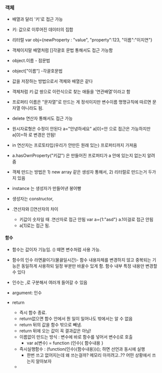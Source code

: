 ### 객체
- 배열과 달리 '키'로 접근 가능
- 키: 값으로 이루어진 데이터의 집합
- 리터럴 var obj={newProperty : "value", "property":123, "이름":"이지연"}
- 객체이지말 배열처럼 []각괄호 문법 통해서도 접근 가능함
- object.이름 - 점문법
- object["이름"] -각괄호문법
- 값을 저장하는 방법으로서 객체와 배열은 같다
- 객체처럼 키:값 쌍으로 이런식으로 찾는 애들을 '연관배열'이라고 함
- 프로퍼티 이름은 "문자열"로 만드는 게 정석이지만 변수이름 명명규칙에 따르면 문자열 아니라도 됨.
- delete 연산자 통해서도 접근 가능
- 원시자료형은 수정이 안된다 a="안녕하세요" a[0]=안 으로 접근은 가능하지만 a[0]=하 로 변경은 안됨!
- in 연산자는 프로토타입(우리가 안만든 원래 있는) 프로퍼티까지 가져옴
- a.hasOwnProperty("키값") 은 만들어진 프로퍼티가 a 안에 있는지 없는지 알려줌

- 객체 만드는 방법은 1) new array 같은 생성자 통해서, 2) 리터럴로 만드는거 두가지 있음
- instance 는 생성자가 만들어낸 붕어빵
- 생성자는 constructor, 

- .연산자와 []연산자의 차이
    + 키값이 숫자일 때 .연산자로 접근 안됨 var a={1:"asd"} a.1이걸로 접근 안됨
    + a[1]로는 접근 됨.

#### 함수

- 함수는 값이자 기능임. () 떼면 변수처럼 사용 가능.
- 함수의 인수 라면끓이기(물끓일시간)- 함수 내용자체를 변경하지 않고 중복되는 기능은 동일하게 사용하되 일정 부분만 바꿀수 있게 함. 함수 내부 특정 내용만 변경할 수 있다
- 인수는 ,로 구분해서 여러개 들어갈 수 있음
- argument: 인수

- return
    + 즉시 함수 종료. 
    + return없으면 함수 안에서 뭔 일이 일어나도 밖에서는 알 수 없음
    + return 뒤의 값을 함수 밖으로 빼냄. 
    + return 뒤에 오는 값이 꼭 결과값은 아님!
    + 이름없이 만드는 방식 : 변수에 바로 함수를 넣어서 변수()로 호출
        * var a(변수) = function (인수){ 함수내용 }
    + 즉시실행함수 : (function(인수){함수내용})(); 하면 선언과 동시에 실행
        * 한번 쓰고 없어지는데 왜 쓰는걸까? 메모리 아끼려고..?? 어떤 상황에서 쓰는지 알아보자
    + 
